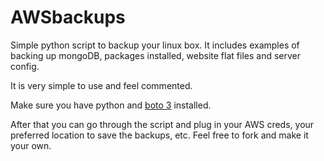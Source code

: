 # AWSbackups
Simple python script to backup your linux box. It includes examples of backing up mongoDB, packages installed, website flat files and server config.

It is very simple to use and feel commented.

Make sure you have python and [boto 3](https://github.com/boto/boto) installed.

After that you can go through the script and plug in your AWS creds, your preferred location to save the backups, etc.
Feel free to fork and make it your own.

